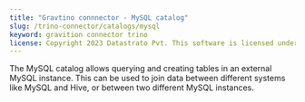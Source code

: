 ```yaml
---
title: "Gravtino connnector - MySQL catalog"
slug: /trino-connector/catalogs/mysql
keyword: gravition connector trino
license: Copyright 2023 Datastrato Pvt. This software is licensed under the Apache License version 2.
---
```


The MySQL catalog allows querying and creating tables in an external MySQL instance. 
This can be used to join data between different systems like MySQL and Hive, or between two different MySQL instances.